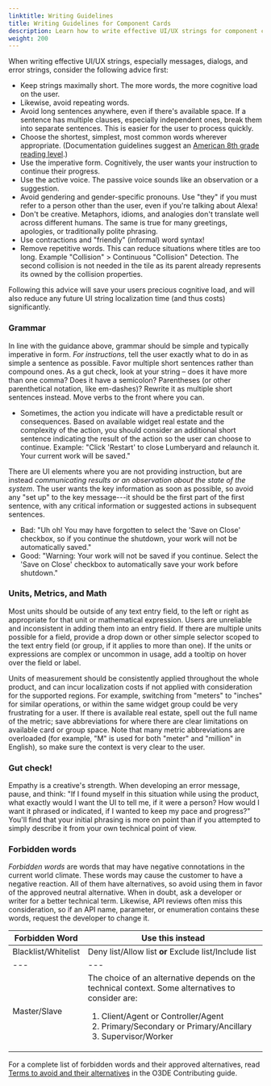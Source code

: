 ```yaml
---
linktitle: Writing Guidelines
title: Writing Guidelines for Component Cards
description: Learn how to write effective UI/UX strings for component cards using the Blue Jay Design System (BJDS) in Open 3D Engine (O3DE)
weight: 200
---
```


When writing effective UI/UX strings, especially messages, dialogs, and error strings, consider the following advice first:

* Keep strings maximally short. The more words, the more cognitive load on the user.
* Likewise, avoid repeating words.
* Avoid long sentences anywhere, even if there's available space. If a sentence has multiple clauses, especially independent ones, break them into separate sentences. This is easier for the user to process quickly.
* Choose the shortest, simplest, most common words wherever appropriate. (Documentation guidelines suggest an [American 8th grade reading level](https://www.seerinteractive.com/blog/how-to-check-your-contents-reading-level-in-word-for-pc-and-mac/).)
* Use the imperative form. Cognitively, the user wants your instruction to continue their progress.
* Use the active voice. The passive voice sounds like an observation or a suggestion.
* Avoid gendering and gender-specific pronouns. Use "they" if you must refer to a person other than the user, even if you're talking about Alexa!
* Don't be creative. Metaphors, idioms, and analogies don't translate well across different humans. The same is true for many greetings, apologies, or traditionally polite phrasing.
* Use contractions and "friendly" (informal) word syntax!
*  Remove repetitive words. This can reduce situations where titles are too long. Example "Collision" > Continuous "Collision" Detection. The second collision is not needed in the tile as its parent already represents its owned by the collision properties.

Following this advice will save your users precious cognitive load, and will also reduce any future UI string localization time (and thus costs) significantly.


### Grammar 

In line with the guidance above, grammar should be simple and typically imperative in form. _For instructions_, tell the user exactly what to do in as simple a sentence as possible. Favor multiple short sentences rather than compound ones. As a gut check, look at your string – does it have more than one comma? Does it have a semicolon? Parentheses (or other parenthetical notation, like em-dashes)? Rewrite it as multiple short sentences instead. Move verbs to the front where you can.

* Sometimes, the action you indicate will have a predictable result or consequences. Based on available widget real estate and the complexity of the action, you should consider an additional short sentence indicating the result of the action so the user can choose to continue. Example: "Click 'Restart' to close Lumberyard and relaunch it. Your current work will be saved."

There are UI elements where you are not providing instruction, but are instead _communicating results or an observation about the state of the system_. The user wants the key information as soon as possible, so avoid any "set up" to the key message---it should be the first part of the first sentence, with any critical information or suggested actions in subsequent sentences.

* Bad: "Uh oh! You may have forgotten to select the 'Save on Close' checkbox, so if you continue the shutdown, your work will not be automatically saved."
* Good: "Warning: Your work will not be saved if you continue. Select the 'Save on Close' checkbox to automatically save your work before shutdown."

### Units, Metrics, and Math

Most units should be outside of any text entry field, to the left or right as appropriate for that unit or mathematical expression. Users are unreliable and inconsistent in adding them into an entry field. If there are multiple units possible for a field, provide a drop down or other simple selector scoped to the text entry field (or group, if it applies to more than one). If the units or expressions are complex or uncommon in usage, add a tooltip on hover over the field or label.

Units of measurement should be consistently applied throughout the whole product, and can incur localization costs if not applied with consideration for the supported regions. For example, switching from "meters" to "inches" for similar operations, or within the same widget group could be very frustrating for a user. If there is available real estate, spell out the full name of the metric; save abbreviations for where there are clear limitations on available card or group space. Note that many metric abbreviations are overloaded (for example, "M" is used for both "meter" and "million" in English), so make sure the context is very clear to the user.



### Gut check!

Empathy is a creative's strength. When developing an error message, pause, and think: "If I found myself in this situation while using the product, what exactly would I want the UI to tell me, if it were a person? How would I want it phrased or indicated, if I wanted to keep my pace and progress?" You'll find that your initial phrasing is more on point than if you attempted to simply describe it from your own technical point of view.

### Forbidden words

*Forbidden words* are words that may have negative connotations in the current world climate. These words may cause the customer to have a negative reaction. All of them have alternatives, so avoid using them in favor of the approved neutral alternative. When in doubt, ask a developer or writer for a better technical term. Likewise, API reviews often miss this consideration, so if an API name, parameter, or enumeration contains these words, request the developer to change it.


|Forbidden Word	|Use this instead	|
|---	|---	|
|Blacklist/Whitelist	|Deny list/Allow list **or** Exclude list/Include list	|
|---	|---	|
|Master/Slave	| The choice of an alternative depends on the technical context. Some alternatives to consider are: <ol><li> Client/Agent or Controller/Agent </li> <li>Primary/Secondary or Primary/Ancillary <li>Supervisor/Worker </li></ol>|

For a complete list of forbidden words and their approved alternatives, read [Terms to avoid and their alternatives](/docs/contributing/to-docs/terminology#terms-to-avoid-and-their-alternatives) in the O3DE Contributing guide.